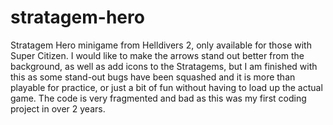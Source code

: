# stratagem-hero
Stratagem Hero minigame from Helldivers 2, only available for those with Super Citizen. 
I would like to make the arrows stand out better from the background, as well as add icons to the Stratagems, but I am finished with this as some stand-out bugs have been squashed and it is more than playable for practice, or just a bit of fun without having to load up the actual game.
The code is very fragmented and bad as this was my first coding project in over 2 years.